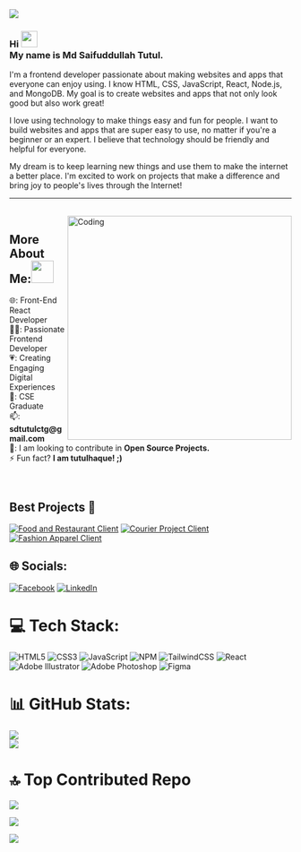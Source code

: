 <!-- banner -->
<img src="https://tutulhaque.me/wp-content/uploads/2023/12/tutul-banner-2.png">

<h3>Hi <img src="https://github.com/TheDudeThatCode/TheDudeThatCode/blob/master/Assets/Hi.gif" width="29px"><br>My name is Md Saifuddullah Tutul.</h3>

<p>I'm a frontend developer passionate about making websites and apps that everyone can enjoy using. I know HTML, CSS, JavaScript, React, Node.js, and MongoDB. My goal is to create websites and apps that not only look good but also work great!</p>

<p>I love using technology to make things easy and fun for people. I want to build websites and apps that are super easy to use, no matter if you're a beginner or an expert. I believe that technology should be friendly and helpful for everyone.</p>

<p>My dream is to keep learning new things and use them to make the internet a better place. I'm excited to work on projects that make a difference and bring joy to people's lives through the Internet!</p>

<hr>
<br>
<img align="right" alt="Coding" width="400" src="https://tutulhaque.me/wp-content/uploads/2023/12/side.gif">
<!-- My Details -->
<h2>More About Me:<img src="https://camo.githubusercontent.com/c70e68d2c6c53fc82d454a10671f340528b0c1f1c03467d8ed2cbb4113ee5105/68747470733a2f2f6d65646961322e67697068792e636f6d2f6d656469612f5a474870577a644f456b4d4b74774c7164632f67697068792e6769663f6369643d656366303565343761306e336769316266716e74716d6f62386739616964316f796a327772336473336d67373030626c267269643d67697068792e676966" height="40px" data-canonical-src="https://media2.giphy.com/media/ZGHpWzdOEkMKtwLqdc/giphy.gif?cid=ecf05e47a0n3gi1bfqntqmob8g9aid1oyj2wr3ds3mg700bl&amp;rid=giphy.gif" style="max-width: 100%; display: inline-block;" data-target="animated-image.originalImage"></h2>
<p>🌐: Front-End React Developer<br>👨‍💻: Passionate Frontend Developer <br>💗: Creating Engaging Digital Experiences <br>🏫: CSE Graduate<br>📫: <b>sdtutulctg@gmail.com</b><br>👀: I am looking to contribute in <b>Open Source Projects.</b><br>⚡ Fun fact? <b>I am tutulhaque! ;)</b></p><br>

<!-- Pinned Projects -->
## Best Projects 📌

[![Food and Restaurant Client](https://github-readme-stats.vercel.app/api/pin/?username=tutulhaque&repo=food-and-restaurent-client&theme=dark)](https://github.com/tutulhaque/food-and-restaurent-client)
[![Courier Project Client](https://github-readme-stats.vercel.app/api/pin/?username=tutulhaque&repo=courier-project-client&theme=dark)](https://github.com/tutulhaque/courier-project-client)
[![Fashion Apparel Client](https://github-readme-stats.vercel.app/api/pin/?username=tutulhaque&repo=Fashion-apparel-client&theme=dark)](https://github.com/tutulhaque/Fashion-apparel-client)

<!-- My Social Handles -->

## 🌐 Socials:
[![Facebook](https://img.shields.io/badge/Facebook-%231877F2.svg?logo=Facebook&logoColor=white)](https://www.facebook.com/sdtutulctg/) [![LinkedIn](https://img.shields.io/badge/LinkedIn-%230077B5.svg?logo=linkedin&logoColor=white)](https://www.linkedin.com/in/tutul-haque)
<br>
<!-- Languages and Tools I use  -->
# 💻 Tech Stack:
![HTML5](https://img.shields.io/badge/html5-%23E34F26.svg?style=for-the-badge&logo=html5&logoColor=white) ![CSS3](https://img.shields.io/badge/css3-%231572B6.svg?style=for-the-badge&logo=css3&logoColor=white) ![JavaScript](https://img.shields.io/badge/javascript-%23323330.svg?style=for-the-badge&logo=javascript&logoColor=%23F7DF1E) ![NPM](https://img.shields.io/badge/NPM-%23000000.svg?style=for-the-badge&logo=npm&logoColor=white) ![TailwindCSS](https://img.shields.io/badge/tailwindcss-%2338B2AC.svg?style=for-the-badge&logo=tailwind-css&logoColor=white) ![React](https://img.shields.io/badge/react-%2320232a.svg?style=for-the-badge&logo=react&logoColor=%2361DAFB) ![Adobe Illustrator](https://img.shields.io/badge/adobeillustrator-%23FF9A00.svg?style=for-the-badge&logo=adobeillustrator&logoColor=white) ![Adobe Photoshop](https://img.shields.io/badge/adobephotoshop-%2331A8FF.svg?style=for-the-badge&logo=adobephotoshop&logoColor=white) 	![Figma](https://img.shields.io/badge/figma-%23F24E1E.svg?style=for-the-badge&logo=figma&logoColor=white)

# 📊 GitHub Stats:
![](https://github-readme-stats.vercel.app/api?username=tutulhaque&theme=dark&hide_border=true&include_all_commits=true&count_private=true)<br/>
![](https://github-readme-streak-stats.herokuapp.com/?user=tutulhaque&theme=dark&hide_border=true)<br/>

# 🔝 Top Contributed Repo
![](https://github-contributor-stats.vercel.app/api?username=tutulhaque&sort=DESC&limit=5&theme=dark&combine_all_yearly_contributions=true)



[![](https://visitcount.itsvg.in/api?id=tutulhaque&icon=4&color=12)](https://visitcount.itsvg.in)
<!-- Footer -->

<img src="https://tutulhaque.me/wp-content/uploads/2023/12/Footer.jpg">
